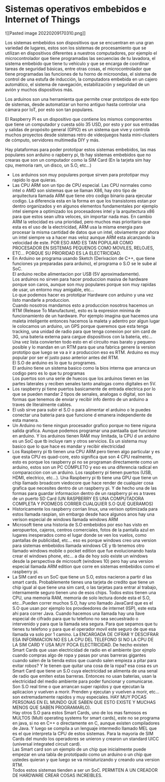 # Sistemas operativos embebidos e Internet of Things

![[Pasted image 20220209170310.png]]

Los sistemas embebidos son dispositivos que se encuentran en una gran variedad de lugares, estos son los sistemas de procesamiento que se utilizan en dispositivos diferentes a nuestros computadores, por ejemplo el microcontrolador que tiene programadas las secuencias de tu lavadora, el sistema embebido que tiene tu vehículo y que se encarga de coordinar tareas de seguridad básicas, entre otras cosas, el microcontrolador que tiene programadas las funciones de tu horno de microondas, el sistema de control de una estufa de inducción, la computadora embebida en un cajero automático, el sistema de navegación, estabilización y seguridad de un avión y muchos dispositivos más.

Los arduinos son una herramienta que permite crear prototipos de este tipo de sistemas, desde automatizar un horno antiguo hasta controlar una cámara por IoT, por esto son tan populares.

El Raspberry Pi es un dispositivo que contiene los mismos componentes que tiene un computador y cuesta sólo 35 USD, por esto y por sus entradas y salidas de propósito general (GPIO) es un sistema que vive y controla muchos proyectos desde sistemas retro de videojuegos hasta mini-clusters de cómputo, servidores multimedia DIY y más.

Hay plataformas para poder prototipar estos sistemas embebidos, las mas populares son arduino o rapberry pi, tb hay sistemas embebidos que no crearas que son un computador como la SIM Card (En la tarjeta sim hay cpu, memoria ram, un disco, un S.O, etc…)

-   Los arduinos son muy populares porque sirven para prototipar muy rapido lo que quieras.
-   Las CPU ARM son un tipo de CPU especial. Las CPU normales como intel o AMD son sistemas que se llaman X86, hay otro tipo de arquitectura llamada ARM que tiene otro codigo binario para ejecutar codigo. La diferencia esta en la forma en que los transistores estan por dentro organizados y en algunos elementos fundamentales por ejemplo intel siempre a optimizado los procesadores intel y la arquitectura x86 para que estos sean ultra veloces, sin importar nada mas. En cambio ARM la velocidad es una prioridad, pero muchos mas prioritario que esta es el uso de la electricidad, ARM usa la misma energia para procesar la misma cantidad de datos que un intel, obviamente por ahora un intel siempre va a hacer mas veloz aunque ARM esta alcanzando la velocidad de este. POR ESO AMD ES TAN POPULAR COMO PROCESADOR EN SISTEMAS PEQUENOS COMO MOVILES, RELOJES, ETC… PORQUE SU PRIORIDAD ES LA ELECTRICIDAD.
-   En Arduino se programa usando Sketch (Derivacion de C++, que tiene funciones ya preparadas para arduino), el programa o S.O se le sube al SoC.  
    El arduino recibe alimentacion por USB (5V aproximadamente).  
    Los arduinos no sirven para hacer produccion masiva de hardware porque son caros, aunque son muy populares porque son muy rapidas de usar, un entorno muy amigable, etc…  
    Lo que podemos hacer es prototipar Hardware con arduino y una vez listo mandarle a produccion.  
    Cuando nosotros mandamos esto a produccion nosotros hacemos un RTM (Release To Manufacture), esto es la expresion minima de funcionamiento de un hardware. Por ejemplo imagina que hacemos una maleta inteligente entonces hacemos la maleta y adentro por algun lugar le colocamos un arduino, un GPS porque queremos que esta tenga tracking, una unidad de radio para que tenga conexion por sim card de 3G, una bateria externa para cargue dispositivos con la bateria, etc… Una vez lista convierten todo esto en el circuito mas barato y pequeno posible y lo mandan en un RTM para que una fabrica genere la version prototipo que luego se va a ir a produccion eso es RTM. Arduino es muy popular por ser el justo paso anterior antes del RTM.  
    El S.O de arduino es lo que tu programes.  
    El arduino tiene un sistema basico como la bios interna que arranca un codigo pero es lo que tu programas  
    Los puertos son una serie de huecos que los arduinos tienen en las partes laterales y reciben senales tanto analogas como digitales en 5V.
-   Los raspberry pi tiene puertos basicamente de entrada electrica por lo que se pueden mandar 2 tipos de senales, analogas o digital, son las formas que tenemos de enviar y recibir info dentro de un arduino a traves de literalmente cables.
-   El usb sirve para subir el S.O o para alimentar el arduino o le puedes conectar una bateria para que funcione d emanera independiente de esta manera.
-   Un Arduino no tiene ningun procesador grafico porque no tiene niguna salida grafica. Aunque podemos programar una pantaalla que funcione en arduino. Y los arduinos tienen RAM muy limitada, la CPU d un arduino es un SoC que tb incluye ram y otros servicios. Es un sistema muy basico que lo que hace es mandar y recibir electricidad
-   Los Raspberry pi tb tienen una CPU ARM pero tienen algo particular y es que esta CPU es quad-core, esto significa que son 4 CPU realmente, esto es porque los raspberry pi no se programan directamente como un arduino, estos son un PC COMPLETO y eso es una diferencia radical en comparaccion con un arduino. Los raspberry pi tienen puertos (USB, HDMI, electrico, etc…). Una Raspberry pi tb tiene una GPU que tiene un chip llamado broadcom viedocore que hace render de cualquier cosa grafica que necesites dentro de un raspberry pi. Y de hecho una de las formas para guardar informacion dentro de un raspberry pi es a traves de un puerto SD Card (UN RASPBERRY ES UNA COMPUTADORA COMPLETA Y PODMEOS CORRER CUALQUIER S.O QUE QUERAMOS)
-   Historicamente los raspberry corrian linux, una verison optimizada para estos llamada raspian, sin embargo desde hace algunos anos hay una verison especial de windows llamada windows ARM
-   Microsoft tiene una historia de S.O embebidos por eso has visto en aeropuertos, cajeros, centros comerciales, fotos de la pantalla azul en lugares inesperados como el lugar donde se ven los vuelos, como pantallas de publicidad, etc… eso es porque windows creo una version para sistemas embebidos llamada windows CE y tb tenemos otro llamado windows mobile o pocket edition que fue evolucionando hasta crear el windows phone, etc… a dia de hoy solo existe un windows desde la perspectiva de microsoft (windows 10) pero hay una version especial llamada ARM edition que corre en sistemas embebidos como el raspberry pi.
-   La SIM card es un SoC que tiene un S.O, estos nacieron a partir d las smart cards. Probablemente tienes una tarjeta de credito que tiene un chip igual al que tiene una sim card, o las tarjetas para entrar al trabajo, internamente seguro tienen uno de esos chips. Todos estos tienen una CPU, una memoria RAM, memoria de solo lectura donde esta el S.O, etc…Pueden correr muchos S.O, hay uno llamado JavaCard que es el S.O que usan por ejemplo los provdeedores de internet (ISP), este esta ahi para correr Java. Cuando hacemos una llamada hay una llave especial de cifrado para que tu telefono no sea secuestrado o intervenido y para que la llamada sea segura. Para que sepamos que tu tienes tu telefono y para que el operador movil este seguro de que esa llamada va solo por 1 camino. La ENCARGADA DE CIFRAR Y DESCIFRAR ESA INFORMACION NO ES LA CPU DEL TELEFONO SI NO LA CPU DE LA SIM CARD Y USA MUY POCA ELECTRICIDAD. De hecho existen Smart Cards que usan electricidad de radio en el ambiente (por ejmplo cuando compras algo de ropa y pasas por unas barreras gigantes cuando salen de la tienda estos que cuando salen empieza a pitar para evitar robos? Y le tienen que quitar una cosa de la ropa? esa cosa es un Smart Card que tiene un S.O cuya electricidad se alimenta de una senal de radio que emiten estas barreras. Entonces no usan baterias, usan la electricidad del medio ambiente para poder funcionar y comunicarse. Son S.O real time o que arrancan super rapidos y que ejecutan la aplicacion y vuelven a morir. Prenden y ejecutan y vuelven a morir, etc… son extremadamente rapidos y muy especiales. HAY MUY POCAS PERSONAS EN EL MUNDO QUE SABEN QUE ESTO EXISTE Y MUCHAS MENOS QUE SABEN PROGRAMARLO).  
    Hay otros S.O para estos Smart Cards, uno de los mas famosos es MULTOS (Multi operating systems for smart cards), este no se programa en java, si no en C++ o directamente en C, aunque existen compiladores de Java. Y luego se compila a un lenguaje intermedio llamado MEL que es el que interpreta la CPU de estos sistemas. Para la mayoria de SIM Cards del mundo los operadores se unieron y crearon un standard UICC (universal integrated circuit card).  
    Las Smart card son un ejemplo de un chip que inicialmente puede empezar en una tabla de prototipado como un arduino o un chip que ustedes quieran y que luego se va miniaturizando y creando una version RTM.  
    Todos estos sistemas tienden a ser un SoC. PERMITEN A UN CREADOR DE HARDWARE CREAR COSAS INCREIBLES.